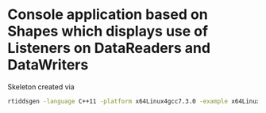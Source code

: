# Console application based on Shapes which displays use of Listeners on DataReaders and DataWriters

Skeleton created via
 
```bash
rtiddsgen -language C++11 -platform x64Linux4gcc7.3.0 -example x64Linux4gcc7.3.0 -create makefiles -create typefiles -d c++11 shapes.idl
```

